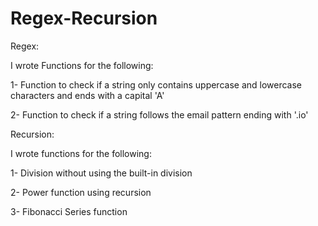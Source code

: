# Regex-Recursion

Regex:

I wrote Functions for the following:

1- Function to check if a string only contains uppercase and lowercase characters and ends with a capital 'A'

2- Function to check if a string follows the email pattern ending with '.io'


Recursion:

I wrote functions for the following:

1- Division without using the built-in division

2- Power function using recursion

3- Fibonacci Series function

